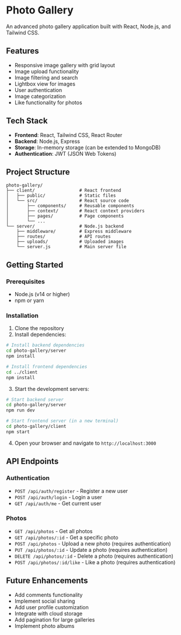 # Photo Gallery

An advanced photo gallery application built with React, Node.js, and Tailwind CSS.

## Features

- Responsive image gallery with grid layout
- Image upload functionality
- Image filtering and search
- Lightbox view for images
- User authentication
- Image categorization
- Like functionality for photos

## Tech Stack

- **Frontend**: React, Tailwind CSS, React Router
- **Backend**: Node.js, Express
- **Storage**: In-memory storage (can be extended to MongoDB)
- **Authentication**: JWT (JSON Web Tokens)

## Project Structure

```
photo-gallery/
├── client/                 # React frontend
│   ├── public/             # Static files
│   └── src/                # React source code
│       ├── components/     # Reusable components
│       ├── context/        # React context providers
│       ├── pages/          # Page components
│       └── ...
└── server/                 # Node.js backend
    ├── middleware/         # Express middleware
    ├── routes/             # API routes
    ├── uploads/            # Uploaded images
    └── server.js           # Main server file
```

## Getting Started

### Prerequisites

- Node.js (v14 or higher)
- npm or yarn

### Installation

1. Clone the repository
2. Install dependencies:

```bash
# Install backend dependencies
cd photo-gallery/server
npm install

# Install frontend dependencies
cd ../client
npm install
```

3. Start the development servers:

```bash
# Start backend server
cd photo-gallery/server
npm run dev

# Start frontend server (in a new terminal)
cd photo-gallery/client
npm start
```

4. Open your browser and navigate to `http://localhost:3000`

## API Endpoints

### Authentication

- `POST /api/auth/register` - Register a new user
- `POST /api/auth/login` - Login a user
- `GET /api/auth/me` - Get current user

### Photos

- `GET /api/photos` - Get all photos
- `GET /api/photos/:id` - Get a specific photo
- `POST /api/photos` - Upload a new photo (requires authentication)
- `PUT /api/photos/:id` - Update a photo (requires authentication)
- `DELETE /api/photos/:id` - Delete a photo (requires authentication)
- `POST /api/photos/:id/like` - Like a photo (requires authentication)

## Future Enhancements

- Add comments functionality
- Implement social sharing
- Add user profile customization
- Integrate with cloud storage
- Add pagination for large galleries
- Implement photo albums